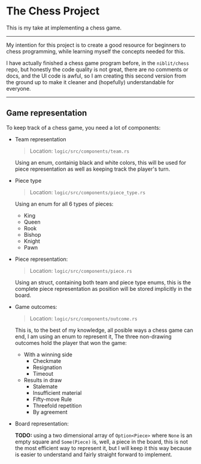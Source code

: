 # The Chess Project
This is my take at implementing a chess game.<br>

***

My intention for this project is to create a good resource for beginners to chess programming, while learning myself the concepts needed for this.<br>

I have actually finished a chess game program before, in the ```niblit/chess``` repo, but honestly the code quality is not great, there are no comments or docs, and the UI code is awful, so I am creating this second version from the ground up to make it cleaner and (hopefully) understandable for everyone.<br>

***

## Game representation
To keep track of a chess game, you need a lot of components:<br>

- Team representation

    > Location: ```logic/src/components/team.rs```<br>

    Using an enum, containig black and white colors, this will be used for piece representation as well as keeping track the player's turn.

- Piece type

    > Location: ```logic/src/components/piece_type.rs```<br>

    Using an enum for all 6 types of pieces:
    - King
    - Queen
    - Rook
    - Bishop
    - Knight
    - Pawn

- Piece representation:

    > Location: ```logic/src/components/piece.rs```<br>

    Using an struct, containing both team and piece type enums, this is the complete piece representation as position will be stored implicitly in the board.

- Game outcomes:

    > Location: ```logic/src/components/outcome.rs```<br>

    This is, to the best of my knowledge, all posible ways a chess game can end, I am using an enum to represent it, The three non-drawing outcomes hold the player that won the game:
    - With a winning side
      - Checkmate
      - Resignation
      - Timeout
    - Results in draw
      - Stalemate
      - Insufficient material
      - Fifty-move Rule
      - Threefold repetition
      - By agreement

- Board representation:

    **TODO:** using a two dimensional array of ```Option<Piece>``` where ```None``` is an empty square and ```Some(Piece)``` is, well, a piece in the board, this is not the most efficient way to represent it, but I will keep it this way because is easier to understand and fairly straight forward to implement.
